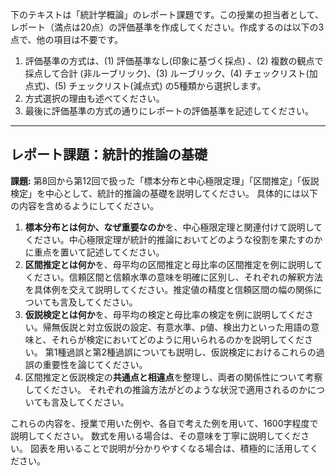 下のテキストは「統計学概論」のレポート課題です。この授業の担当者として、レポート（満点は20点）の評価基準を作成してください。作成するのは以下の3点で、他の項目は不要です。

1. 評価基準の方式は、(1) 評価基準なし(印象に基づく採点) 、(2) 複数の観点で採点して合計  (非ルーブリック)、(3) ルーブリック、(4) チェックリスト(加点式)、(5) チェックリスト(減点式) の5種類から選択します。
2. 方式選択の理由も述べてください。
3. 最後に評価基準の方式の通りにレポートの評価基準を記述してください。

---------------------------------------
## レポート課題：統計的推論の基礎

**課題:** 第8回から第12回で扱った「標本分布と中心極限定理」「区間推定」「仮説検定」を中心として、統計的推論の基礎を説明してください。  具体的には以下の内容を含めるようにしてください。

1. **標本分布とは何か、なぜ重要なのか**を、中心極限定理と関連付けて説明してください。中心極限定理が統計的推論においてどのような役割を果たすのかに重点を置いて記述してください。
2. **区間推定とは何か**を、母平均の区間推定と母比率の区間推定を例に説明してください。信頼区間と信頼水準の意味を明確に区別し、それぞれの解釈方法を具体例を交えて説明してください。推定値の精度と信頼区間の幅の関係についても言及してください。
3. **仮説検定とは何か**を、母平均の検定と母比率の検定を例に説明してください。帰無仮説と対立仮説の設定、有意水準、p値、検出力といった用語の意味と、それらが検定においてどのように用いられるのかを説明してください。  第1種過誤と第2種過誤についても説明し、仮説検定におけるこれらの過誤の重要性を論じてください。
4. 区間推定と仮説検定の**共通点と相違点**を整理し、両者の関係性について考察してください。  それぞれの推論方法がどのような状況で適用されるのかについても言及してください。

これらの内容を、授業で用いた例や、各自で考えた例を用いて、1600字程度で説明してください。  数式を用いる場合は、その意味を丁寧に説明してください。  図表を用いることで説明が分かりやすくなる場合は、積極的に活用してください。


